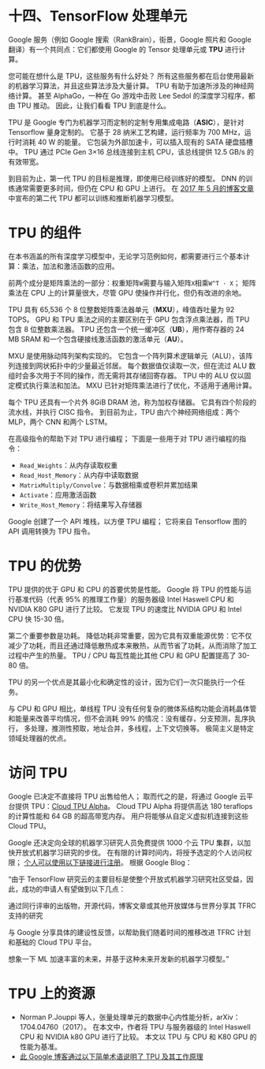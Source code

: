 # 十四、TensorFlow 处理单元

Google 服务（例如 Google 搜索（RankBrain），街景，Google 照片和 Google 翻译）有一个共同点：它们都使用 Google 的 Tensor 处理单元或 **TPU** 进行计算。

您可能在想什么是 TPU，这些服务有什么好处？ 所有这些服务都在后台使用最新的机器学习算法，并且这些算法涉及大量计算。 TPU 有助于加速所涉及的神经网络计算。 甚至 AlphaGo，一种在 Go 游戏中击败 Lee Sedol 的深度学习程序，都由 TPU 推动。 因此，让我们看看 TPU 到底是什么。

TPU 是 Google 专门为机器学习而定制的定制专用集成电路（**ASIC**），是针对 Tensorflow 量身定制的。 它基于 28 纳米工艺构建，运行频率为 700 MHz，运行时消耗 40 W 的能量。 它包装为外部加速卡，可以插入现有的 SATA 硬盘插槽中。 TPU 通过 PCIe Gen 3×16 总线连接到主机 CPU，该总线提供 12.5 GB/s 的有效带宽。

到目前为止，第一代 TPU 的目标是推理，即使用已经训练好的模型。 DNN 的训练通常需要更多时间，但仍在 CPU 和 GPU 上进行。 在 [2017 年 5 月的博客文章](https://www.blog.google/topics/google-cloud/google-cloud-offer-tpus-machine-learning/)中宣布的第二代 TPU 都可以训练和推断机器学习模型。

# TPU 的组件

在本书涵盖的所有深度学习模型中，无论学习范例如何，都需要进行三个基本计算：乘法，加法和激活函数的应用。

前两个成分是矩阵乘法的一部分：权重矩阵`W`需要与输入矩阵`X`相乘`W^T · X`； 矩阵乘法在 CPU 上的计算量很大，尽管 GPU 使操作并行化，但仍有改进的余地。

TPU 具有 65,536 个 8 位整数矩阵乘法器单元（**MXU**），峰值吞吐量为 92 TOPS。 GPU 和 TPU 乘法之间的主要区别在于 GPU 包含浮点乘法器，而 TPU 包含 8 位整数乘法器。 TPU 还包含一个统一缓冲区（**UB**），用作寄存器的 24 MB SRAM 和一个包含硬接线激活函数的激活单元（**AU**）。

MXU 是使用脉动阵列架构实现的。 它包含一个阵列算术逻辑单元（ALU），该阵列连接到网状拓扑中的少量最近邻居。 每个数据值仅读取一次，但在流过 ALU 数组时会多次用于不同的操作，而无需将其存储回寄存器。 TPU 中的 ALU 仅以固定模式执行乘法和加法。 MXU 已针对矩阵乘法进行了优化，不适用于通用计算。

每个 TPU 还具有一个片外 8GiB DRAM 池，称为加权存储器。 它具有四个阶段的流水线，并执行 CISC 指令。 到目前为止，TPU 由六个神经网络组成：两个 MLP，两个 CNN 和两个 LSTM。

在高级指令的帮助下对 TPU 进行编程； 下面是一些用于对 TPU 进行编程的指令：

*   `Read_Weights`：从内存读取权重
*   `Read_Host_Memory`：从内存中读取数据
*   `MatrixMultiply/Convolve`：与数据相乘或卷积并累加结果
*   `Activate`：应用激活函数
*   `Write_Host_Memory`：将结果写入存储器

Google 创建了一个 API 堆栈，以方便 TPU 编程； 它将来自 Tensorflow 图的 API 调用转换为 TPU 指令。

# TPU 的优势

TPU 提供的优于 GPU 和 CPU 的首要优势是性能。 Google 将 TPU 的性能与运行基准代码（代表 95% 的推理工作量）的服务器级 Intel Haswell CPU 和 NVIDIA K80 GPU 进行了比较。 它发现 TPU 的速度比 NVIDIA GPU 和 Intel CPU 快 15-30 倍。

第二个重要参数是功耗。 降低功耗非常重要，因为它具有双重能源优势：它不仅减少了功耗，而且还通过降低散热成本来散热，从而节省了功耗，从而消除了加工过程中产生的热量。 TPU / CPU 每瓦性能比其他 CPU 和 GPU 配置提高了 30-80 倍。

TPU 的另一个优点是其最小化和确定性的设计，因为它们一次只能执行一个任务。

与 CPU 和 GPU 相比，单线程 TPU 没有任何复杂的微体系结构功能会消耗晶体管和能量来改善平均情况，但不会消耗 99% 的情况：没有缓存，分支预测，乱序执行， 多处理，推测性预取，地址合并，多线程，上下文切换等。 极简主义是特定领域处理器的优点。

# 访问 TPU

Google 已决定不直接将 TPU 出售给他人； 取而代之的是，将通过 Google 云平台提供 TPU：[Cloud TPU Alpha](https://cloud.google.com/tpu/)。 Cloud TPU Alpha 将提供高达 180 teraflops 的计算性能和 64 GB 的超高带宽内存。 用户将能够从自定义虚拟机连接到这些 Cloud TPU。

Google 还决定向全球的机器学习研究人员免费提供 1000 个云 TPU 集群，以加快开放式机器学习研究的步伐。 在有限的计算时间内，将授予选定的个人访问权限； [个人可以使用以下链接进行注册](https://services.google.com/fb/forms/tpusignup/)。 根据 Google Blog：

“由于 TensorFlow 研究云的主要目标是使整个开放式机器学习研究社区受益，因此，成功的申请人有望做到以下几点：

通过同行评审的出版物，开源代码，博客文章或其他开放媒体与世界分享其 TFRC 支持的研究

与 Google 分享具体的建设性反馈，以帮助我们随着时间的推移改进 TFRC 计划和基础的 Cloud TPU 平台。

想象一下 ML 加速丰富的未来，并基于这种未来开发新的机器学习模型。”

# TPU 上的资源

*   Norman P.Jouppi 等人，张量处理单元的数据中心内性能分析，arXiv：1704.04760（2017）。 在本文中，作者将 TPU 与服务器级的 Intel Haswell CPU 和 NVIDIA k80 GPU 进行了比较。 本文以 TPU 与 CPU 和 K80 GPU 的性能为基准。
*   [此 Google 博客通过以下简单术语说明了 TPU 及其工作原理](https://cloud.google.com/blog/big-data/2017/05/an-in-depth-look-at-googles-first-tensor-processing-unit-tpu)
